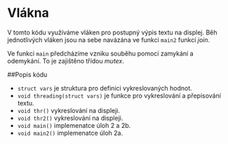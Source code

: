 # Vlákna
V tomto kódu využíváme vláken pro postupný výpis textu na displej.
Běh jednotlivých vláken jsou na sebe navázána ve funkci `main2` funkcí  _join_.

Ve funkci `main`  předcházíme vzniku souběhu pomocí zamykání a odemykání. To je zajištěno třídou _mutex_.

##Popis kódu
- `struct vars` je struktura pro definici vykreslovaných hodnot.
- `void threading(struct vars)` je funkce pro vykreslování a přepisování textu.
- `void thr()` vykreslování na displeji.
- `void thr2()` vykreslování na displeji.
- `void main()` implemenatce úloh 2 a 2b.
- `void main2()` implemenatce úloh 2a.
